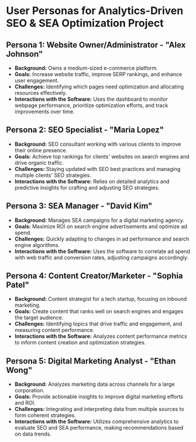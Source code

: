 # User Personas for Analytics-Driven SEO & SEA Optimization Project

## Persona 1: Website Owner/Administrator - "Alex Johnson"

- **Background:** Owns a medium-sized e-commerce platform.
- **Goals:** Increase website traffic, improve SERP rankings, and enhance user engagement.
- **Challenges:** Identifying which pages need optimization and allocating resources effectively.
- **Interactions with the Software:** Uses the dashboard to monitor webpage performance, prioritize optimization efforts, and track improvements over time.

## Persona 2: SEO Specialist - "Maria Lopez"

- **Background:** SEO consultant working with various clients to improve their online presence.
- **Goals:** Achieve top rankings for clients' websites on search engines and drive organic traffic.
- **Challenges:** Staying updated with SEO best practices and managing multiple clients' SEO strategies.
- **Interactions with the Software:** Relies on detailed analytics and predictive insights for crafting and adjusting SEO strategies.

## Persona 3: SEA Manager - "David Kim"

- **Background:** Manages SEA campaigns for a digital marketing agency.
- **Goals:** Maximize ROI on search engine advertisements and optimize ad spend.
- **Challenges:** Quickly adapting to changes in ad performance and search engine algorithms.
- **Interactions with the Software:** Uses the software to correlate ad spend with web traffic and conversion rates, adjusting campaigns accordingly.

## Persona 4: Content Creator/Marketer - "Sophia Patel"

- **Background:** Content strategist for a tech startup, focusing on inbound marketing.
- **Goals:** Create content that ranks well on search engines and engages the target audience.
- **Challenges:** Identifying topics that drive traffic and engagement, and measuring content performance.
- **Interactions with the Software:** Analyzes content performance metrics to inform content creation and optimization strategies.

## Persona 5: Digital Marketing Analyst - "Ethan Wong"

- **Background:** Analyzes marketing data across channels for a large corporation.
- **Goals:** Provide actionable insights to improve digital marketing efforts and ROI.
- **Challenges:** Integrating and interpreting data from multiple sources to form coherent strategies.
- **Interactions with the Software:** Utilizes comprehensive analytics to evaluate SEO and SEA performance, making recommendations based on data trends.
